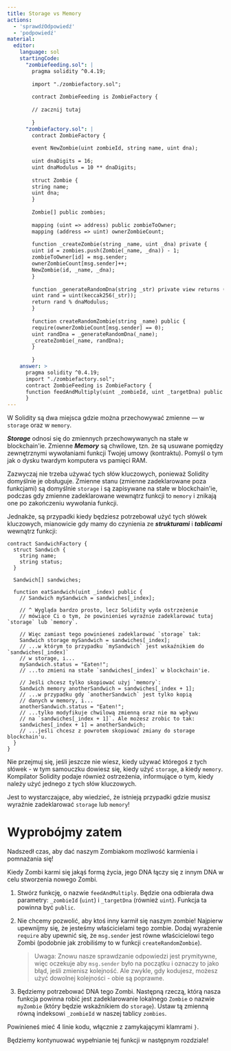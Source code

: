 ```yaml
---
title: Storage vs Memory
actions:
  - 'sprawdźOdpowiedź'
  - 'podpowiedź'
material:
  editor:
    language: sol
    startingCode:
      "zombiefeeding.sol": |
        pragma solidity ^0.4.19;
        
        import "./zombiefactory.sol";
        
        contract ZombieFeeding is ZombieFactory {
        
        // zacznij tutaj
        
        }
      "zombiefactory.sol": |
        contract ZombieFactory {
        
        event NewZombie(uint zombieId, string name, uint dna);
        
        uint dnaDigits = 16;
        uint dnaModulus = 10 ** dnaDigits;
        
        struct Zombie {
        string name;
        uint dna;
        }
        
        Zombie[] public zombies;
        
        mapping (uint => address) public zombieToOwner;
        mapping (address => uint) ownerZombieCount;
        
        function _createZombie(string _name, uint _dna) private {
        uint id = zombies.push(Zombie(_name, _dna)) - 1;
        zombieToOwner[id] = msg.sender;
        ownerZombieCount[msg.sender]++;
        NewZombie(id, _name, _dna);
        }
        
        function _generateRandomDna(string _str) private view returns (uint) {
        uint rand = uint(keccak256(_str));
        return rand % dnaModulus;
        }
        
        function createRandomZombie(string _name) public {
        require(ownerZombieCount[msg.sender] == 0);
        uint randDna = _generateRandomDna(_name);
        _createZombie(_name, randDna);
        }
        
        }
    answer: >
      pragma solidity ^0.4.19;
      import "./zombiefactory.sol";
      contract ZombieFeeding is ZombieFactory {
      function feedAndMultiply(uint _zombieId, uint _targetDna) public { require(msg.sender == zombieToOwner[_zombieId]); Zombie storage myZombie = zombies[_zombieId]; }
      }
---
```

W Solidity są dwa miejsca gdzie można przechowywać zmienne — w `storage` oraz w `memory`.

***Storage*** odnosi się do zmiennych przechowywanych na stałe w blockchain'ie. Zmienne ***Memory*** są chwilowe, tzn. że są usuwane pomiędzy zewnętrznymi wywołaniami funkcji Twojej umowy (kontraktu). Pomyśl o tym jak o dysku twardym komputera vs pamięci RAM.

Zazwyczaj nie trzeba używać tych słów kluczowych, ponieważ Solidity domyślnie je obsługuje. Zmienne stanu (zmienne zadeklarowane poza funkcjami) są domyślnie ` storage ` i są zapisywane na stałe w blockchain'ie, podczas gdy zmienne zadeklarowane wewnątrz funkcji to ` memory ` i znikają one po zakończeniu wywołania funkcji.

Jednakże, są przypadki kiedy będziesz potrzebował użyć tych słówek kluczowych, mianowicie gdy mamy do czynienia ze ***strukturami*** i ***tablicami*** wewnątrz funkcji:

    contract SandwichFactory {
      struct Sandwich {
        string name;
        string status;
      }
    
      Sandwich[] sandwiches;
    
      function eatSandwich(uint _index) public {
        // Sandwich mySandwich = sandwiches[_index];
    
        // ^ Wygląda bardzo prosto, lecz Solidity wyda ostrzeżenie
        // mówiące Ci o tym, że powinienieś wyraźnie zadeklarować tutaj `storage` lub `memory`.
    
        // Więc zamiast tego powinieneś zadeklarować `storage` tak:
        Sandwich storage mySandwich = sandwiches[_index];
        // ...w którym to przypadku `mySandwich` jest wskaźnikiem do `sandwiches[_index]`
        // w storage, i...
        mySandwich.status = "Eaten!";
        // ...to zmieni na stałe `sandwiches[_index]` w blockchain'ie.
    
        // Jeśli chcesz tylko skopiować użyj `memory`:
        Sandwich memory anotherSandwich = sandwiches[_index + 1];
        // ...w przypadku gdy `anotherSandwich` jest tylko kopią 
        // danych w memory, i...
        anotherSandwich.status = "Eaten!";
        // ...tylko modyfikuje chwilową zmienną oraz nie ma wpływu 
        // na `sandwiches[_index + 1]`. Ale możesz zrobic to tak:
        sandwiches[_index + 1] = anotherSandwich;
        // ...jeśli chcesz z powrotem skopiować zmiany do storage blockchain'u.
      }
    }
    

Nie przejmuj się, jeśli jeszcze nie wiesz, kiedy używać któregoś z tych słówek - w tym samouczku dowiesz się, kiedy użyć ` storage `, a kiedy ` memory `. Kompilator Solidity podaje również ostrzeżenia, informujące o tym, kiedy należy użyć jednego z tych słów kluczowych.

Jest to wystarczające, aby wiedzieć, że istnieją przypadki gdzie musisz wyraźnie zadeklarować `storage` lub `memory`!

# Wyprobójmy zatem

Nadszedł czas, aby dać naszym Zombiakom mozliwość karmienia i pomnażania się!

Kiedy Zombi karmi się jakąś formą życia, jego DNA łączy się z innym DNA w celu stworzenia nowego Zombi.

1. Stwórz funkcję, o nazwie `feedAndMultiply`. Będzie ona odbierała dwa parametry: `_zombieId` (`uint`) i `_targetDna` (również `uint`). Funkcja ta powinna być `public`.

2. Nie chcemy pozwolić, aby ktoś inny karmił się naszym zombie! Najpierw upewnijmy się, że jesteśmy właścicielami tego zombie. Dodaj wyrażenie `require` aby upewnić się, że `msg.sender` jest równe właścicielowi tego Zombi (podobnie jak zrobiliśmy to w funkcji `createRandomZombie`).
    
    > Uwaga: Znowu nasze sprawdzanie odpowiedzi jest prymitywne, więc oczekuje aby `msg.sender` było na początku i oznaczy to jako błąd, jeśli zmienisz kolejność. Ale zwykle, gdy kodujesz, możesz użyć dowolnej kolejności - obie są poprawne.

3. Będziemy potrzebować DNA tego Zombi. Następną rzeczą, którą nasza funkcja powinna robić jest zadeklarowanie lokalnego `Zombie` o nazwie `myZombie` (który będzie wskaźnikiem do `storage`). Ustaw tą zmienną równą indeksowi `_zombieId` w naszej tablicy `zombies`.

Powinieneś mieć 4 linie kodu, włącznie z zamykającymi klamrami `}`.

Będziemy kontynuować wypełnianie tej funkcji w następnym rozdziale!